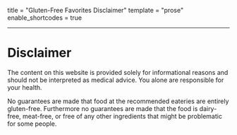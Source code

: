 title = "Gluten-Free Favorites Disclaimer"
template = "prose"
enable_shortcodes = true

---

# Disclaimer

The content on this website is provided solely for informational reasons and should not be interpreted as medical advice. You alone are responsible for your health.

No guarantees are made that food at the recommended eateries are entirely gluten-free. Furthermore no guarantees are made that the food is dairy-free, meat-free, or free of any other ingredients that might be problematic for some people.

